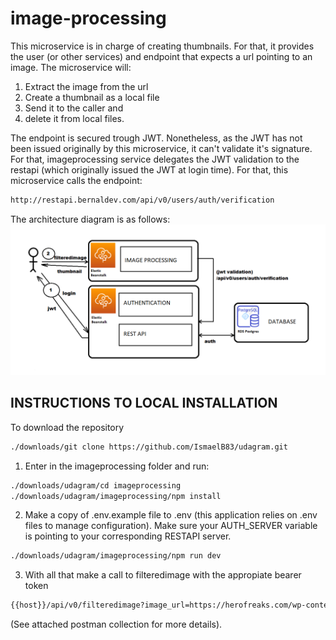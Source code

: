 # image-processing
This microservice is in charge of creating thumbnails. For that, it provides the user (or other services) and endpoint that expects a url pointing to an image. The microservice will:
1) Extract the image from the url
2) Create a thumbnail as a local file
3) Send it to the caller and
4) delete it from local files.

The endpoint is secured trough JWT. Nonetheless, as the JWT has not been issued originally by this microservice, it can't validate it's signature. For that, imageprocessing service delegates the JWT validation to the restapi (which originally issued the JWT at login time). For that, this microservice calls the endpoint:
```bash
http://restapi.bernaldev.com/api/v0/users/auth/verification
```
The architecture diagram is as follows:
![AWS_Architecture](docs/diagram.png)

## INSTRUCTIONS TO LOCAL INSTALLATION

To download the repository

```bash
./downloads/git clone https://github.com/IsmaelB83/udagram.git
```

1) Enter in the imageprocessing folder and run:
```bash
./downloads/udagram/cd imageprocessing
./downloads/udagram/imageprocessing/npm install
```
2) Make a copy of .env.example file to .env (this application relies on .env files to manage configuration). Make sure your AUTH_SERVER variable is pointing to your corresponding RESTAPI server.
```bash
./downloads/udagram/imageprocessing/npm run dev
```

3) With all that make a call to filteredimage with the appropiate bearer token
```bash
{{host}}/api/v0/filteredimage?image_url=https://herofreaks.com/wp-content/uploads/2020/08/Tainted-Grail.jpg
```

(See attached postman collection for more details).
